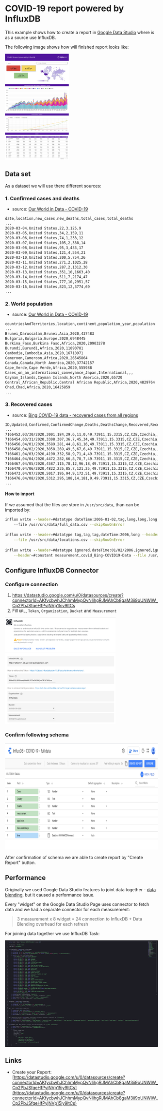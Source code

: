 # COVID-19 report powered by InfluxDB

This example shows how to create a report in [Google Data Studio](https://datastudio.google.com/s/p19vh-b82Sw) where is as a source use InfluxDB. 

The following image shows how will finished report looks like:

[<img src="COVID-19_report_powered_by_InfluxDB.png" height="350px">](https://datastudio.google.com/s/p19vh-b82Sw) 

## Data set

As a dataset we will use there different sources:

### 1. Confirmed cases and deaths

- source: [Our World in Data - COVID-19](https://github.com/owid/covid-19-data/blob/master/public/data/ecdc/full_data.csv) 

```csv
date,location,new_cases,new_deaths,total_cases,total_deaths
...
2020-03-04,United States,22,3,125,9
2020-03-05,United States,34,2,159,11
2020-03-06,United States,74,1,233,12
2020-03-07,United States,105,2,338,14
2020-03-08,United States,95,3,433,17
2020-03-09,United States,121,4,554,21
2020-03-10,United States,200,5,754,26
2020-03-11,United States,271,2,1025,28
2020-03-12,United States,287,2,1312,30
2020-03-13,United States,351,10,1663,40
2020-03-14,United States,511,7,2174,47
2020-03-15,United States,777,10,2951,57
2020-03-16,United States,823,12,3774,69
...
```

### 2. World population

- source: [Our World in Data - COVID-19](https://github.com/owid/covid-19-data/blob/master/public/data/ecdc/locations.csv)

```csv
countriesAndTerritories,location,continent,population_year,population
...
Brunei_Darussalam,Brunei,Asia,2020,437483
Bulgaria,Bulgaria,Europe,2020,6948445
Burkina_Faso,Burkina Faso,Africa,2020,20903278
Burundi,Burundi,Africa,2020,11890781
Cambodia,Cambodia,Asia,2020,16718971
Cameroon,Cameroon,Africa,2020,26545864
Canada,Canada,North America,2020,37742157
Cape_Verde,Cape Verde,Africa,2020,555988
Cases_on_an_international_conveyance_Japan,International,,,
Cayman_Islands,Cayman Islands,North America,2020,65720
Central_African_Republic,Central African Republic,Africa,2020,4829764
Chad,Chad,Africa,2020,16425859
...
```

### 3. Recovered cases

- source: [Bing COVID-19 data - recovered cases from all regions](https://github.com/microsoft/Bing-COVID-19-Data/blob/master/data/Bing-COVID19-Data.csv)

```csv
ID,Updated,Confirmed,ConfirmedChange,Deaths,DeathsChange,Recovered,RecoveredChange,Latitude,Longitude,ISO2,ISO3,Country_Region,AdminRegion1,AdminRegion2
...
7166452,03/30/2020,3001,184,29,6,11,0,49.73911,15.3315,CZ,CZE,Czechia,,
7166454,03/31/2020,3308,307,36,7,45,34,49.73911,15.3315,CZ,CZE,Czechia,,
7166456,04/01/2020,3589,281,44,8,61,16,49.73911,15.3315,CZ,CZE,Czechia,,
7166458,04/02/2020,3858,269,49,5,67,6,49.73911,15.3315,CZ,CZE,Czechia,,
7166461,04/03/2020,4190,332,58,9,71,4,49.73911,15.3315,CZ,CZE,Czechia,,
7166464,04/04/2020,4472,282,66,8,78,7,49.73911,15.3315,CZ,CZE,Czechia,,
7166467,04/05/2020,4587,115,78,12,96,18,49.73911,15.3315,CZ,CZE,Czechia,,
7166470,04/06/2020,4822,235,85,7,121,25,49.73911,15.3315,CZ,CZE,Czechia,,
7166473,04/07/2020,5017,195,94,9,172,51,49.73911,15.3315,CZ,CZE,Czechia,,
7166476,04/08/2020,5312,295,108,14,181,9,49.73911,15.3315,CZ,CZE,Czechia,,
...
```

#### How to import

If we assumed that the files are store in `/usr/src/data`, than can be imported by:

```bash
influx write --header=#datatype dateTime:2006-01-02,tag,long,long,long,long --header=#constant measurement,covid_full_data \ 
    --file /usr/src/data/full_data.csv --skipRowOnError

influx write --header=#datatype tag,tag,tag,dateTime:2006,long --header=#constant measurement,covid_locations \
    --file /usr/src/data/locations.csv --skipRowOnError

influx write --header=#datatype ignored,dateTime:01/02/2006,ignored,ignored,ignored,ignored,long,long,ignored,ignored,tag,tag,tag,tag,tag \
    --header=#constant measurement,covid_Bing-COVID19-Data --file /usr/src/data/Bing-COVID19-Data.csv --skipRowOnError
```

## Configure InfluxDB Connector

### Configure connection

1. https://datastudio.google.com/u/0/datasources/create?connectorId=AKfycbwhJChhmMypQvNlihgRJMAhCb8gaM3ii9oUNWlW_Cp2PbJSfqeHfPyjNVp15iy9ltCs
1. Fill `URL`, `Token`, `Organization`, `Bucket` and `Measurement`

<img src="GDS-configuration.png" height="350px">

### Confirm following schema

<img src="GDS-schema.png" height="350px">

After confirmation of schema we are able to create report by "Create Report" button.

## Performance

Originally we used Google Data Studio features to joint data together - [data blending](https://support.google.com/datastudio/answer/9061420?hl=en&ref_topic=9061419), but it caused a performance issue.

Every "widget" on the Google Data Studio Page uses connector to fetch data and we had a separate connector for each measurement:

> 3 measurement x 8 widget = 24 connection to InfluxDB + Data Blending overhead for each refresh    

For joining data together we use InfluxDB Task:

[<img src="flux.png" height="350px">](task.flux)

## Links

- Create your Report: [https://datastudio.google.com/u/0/datasources/create?connectorId=AKfycbwhJChhmMypQvNlihgRJMAhCb8gaM3ii9oUNWlW_Cp2PbJSfqeHfPyjNVp15iy9ltCs](https://datastudio.google.com/u/0/datasources/create?connectorId=AKfycbwhJChhmMypQvNlihgRJMAhCb8gaM3ii9oUNWlW_Cp2PbJSfqeHfPyjNVp15iy9ltCs)

